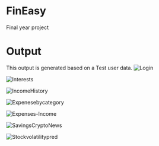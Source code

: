 # FinEasy
Final year project

# Output
This output is generated based on a Test user data.
![Login](Results/Login.png)

![Interests](Results/Interests.png)

![IncomeHistory](Results/IncomeHistory.png)

![Expenesebycategory](Results/Expensebycategory.png)

![Expenses-Income](Results/Expenses-Income.png)

![SavingsCryptoNews](Results/SavingsCryptoNews.png)

![Stockvolatilitypred](Results/Stockvolatilitypred.png)
